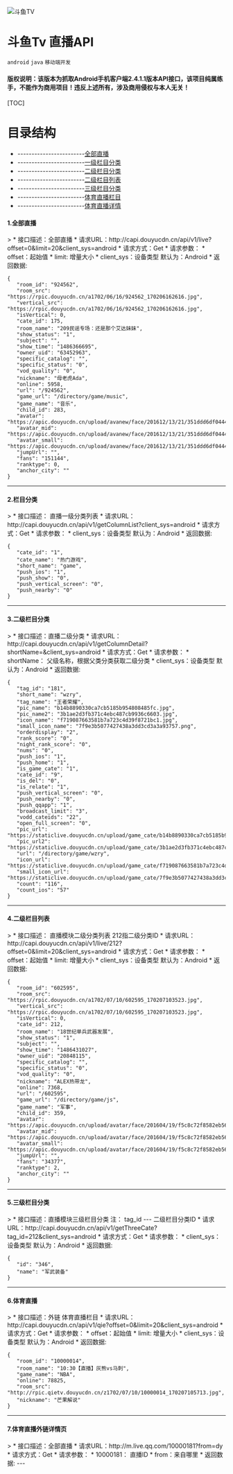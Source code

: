 ![斗鱼TV](https://staticlive.douyucdn.cn/upload/signs/201610291926483131.png)
# 斗鱼Tv 直播API
 `android` `java` `移动端开发`
 
#### 版权说明：该版本为抓取Android手机客户端2.4.1.1版本API接口，该项目纯属练手，不能作为商用项目！违反上述所有，涉及商用侵权与本人无关！
[TOC]

# 目录结构

>
 * ------------------------[全部直播](#2.0.2)
 * ------------------------[一级栏目分类](#2.0.1)
 * ------------------------[二级栏目分类](#2.0.3)
 * ------------------------[二级栏目列表](#2.0.4)
 * ------------------------[三级栏目分类](#2.0.5)
 * ------------------------[体育直播栏目](#2.0.6)
 * ------------------------[体育直播详情](#2.0.7)
 
<h4 id="2.0.2">1.全部直播</h4>
>
* 接口描述：全部直播 
* 请求URL：http://capi.douyucdn.cn/api/v1/live?offset=0&limit=20&client_sys=android
* 请求方式：Get
* 请求参数：
*        offset：起始值
*        limit: 增量大小
*        client_sys：设备类型 默认为：Android
* 返回数据:

 ```
{
    "room_id": "924562",
    "room_src": "https://rpic.douyucdn.cn/a1702/06/16/924562_170206162616.jpg",
    "vertical_src": "https://rpic.douyucdn.cn/a1702/06/16/924562_170206162616.jpg",
    "isVertical": 0,
    "cate_id": 175,
    "room_name": "209民谣专场：还是那个艾达妹妹",
    "show_status": "1",
    "subject": "",
    "show_time": "1486366695",
    "owner_uid": "63452963",
    "specific_catalog": "",
    "specific_status": "0",
    "vod_quality": "0",
    "nickname": "母老虎Ada",
    "online": 5958,
    "url": "/924562",
    "game_url": "/directory/game/music",
    "game_name": "音乐",
    "child_id": 283,
    "avatar": "https://apic.douyucdn.cn/upload/avanew/face/201612/13/21/351ddd6df0444bd93a71ac122a6d11bc_big.jpg",
    "avatar_mid": "https://apic.douyucdn.cn/upload/avanew/face/201612/13/21/351ddd6df0444bd93a71ac122a6d11bc_middle.jpg",
    "avatar_small": "https://apic.douyucdn.cn/upload/avanew/face/201612/13/21/351ddd6df0444bd93a71ac122a6d11bc_small.jpg",
    "jumpUrl": "",
    "fans": "151144",
    "ranktype": 0,
    "anchor_city": ""
}
 ```
 ---

<h4 id="2.0.1">2.栏目分类</h4>
>
* 接口描述： 直播一级分类列表
* 请求URL：http://capi.douyucdn.cn/api/v1/getColumnList?client_sys=android
* 请求方式：Get
* 请求参数：
*        client_sys：设备类型 默认为：Android
* 返回数据:

 ```
{
    "cate_id": "1",
    "cate_name": "热门游戏",
    "short_name": "game",
    "push_ios": "1",
    "push_show": "0",
    "push_vertical_screen": "0",
    "push_nearby": "0"
}
 ```
 ---
 
<h4 id="2.0.3">3.二级栏目分类</h4>
>
* 接口描述：直播二级分类
* 请求URL：http://capi.douyucdn.cn/api/v1/getColumnDetail?shortName=&client_sys=android
* 请求方式：Get
* 请求参数：
*        shortName： 父级名称，根据父类分类获取二级分类
*        client_sys：设备类型 默认为：Android
* 返回数据:

 ```
{
    "tag_id": "181",
    "short_name": "wzry",
    "tag_name": "王者荣耀",
    "pic_name": "b14b8890330ca7cb5185b954808485fc.jpg",
    "pic_name2": "3b1ae2d3fb371c4ebc487cb9936c6603.jpg",
    "icon_name": "f719087663581b7a723c4d39f8721bc1.jpg",
    "small_icon_name": "7f9e3b5077427438a3dd3cd3a3a93757.png",
    "orderdisplay": "2",
    "rank_score": "0",
    "night_rank_score": "0",
    "nums": "0",
    "push_ios": "1",
    "push_home": "1",
    "is_game_cate": "1",
    "cate_id": "9",
    "is_del": "0",
    "is_relate": "1",
    "push_vertical_screen": "0",
    "push_nearby": "0",
    "push_qqapp": "1",
    "broadcast_limit": "3",
    "vodd_cateids": "22",
    "open_full_screen": "0",
    "pic_url": "https://staticlive.douyucdn.cn/upload/game_cate/b14b8890330ca7cb5185b954808485fc.jpg",
    "pic_url2": "https://staticlive.douyucdn.cn/upload/game_cate/3b1ae2d3fb371c4ebc487cb9936c6603.jpg",
    "url": "/directory/game/wzry",
    "icon_url": "https://staticlive.douyucdn.cn/upload/game_cate/f719087663581b7a723c4d39f8721bc1.jpg",
    "small_icon_url": "https://staticlive.douyucdn.cn/upload/game_cate/7f9e3b5077427438a3dd3cd3a3a93757.png",
    "count": "116",
    "count_ios": "57"
}
 ```
 ---
 
<h4 id="2.0.4">4.二级栏目列表</h4>
>
* 接口描述： 直播模块二级分类列表  212指二级分类ID
* 请求URL：http://capi.douyucdn.cn/api/v1/live/212?offset=0&limit=20&client_sys=android
* 请求方式：Get
* 请求参数：
*        offset：起始值
*        limit: 增量大小
*        client_sys：设备类型 默认为：Android
* 返回数据:

 ```
{
    "room_id": "602595",
    "room_src": "https://rpic.douyucdn.cn/a1702/07/10/602595_170207103523.jpg",
    "vertical_src": "https://rpic.douyucdn.cn/a1702/07/10/602595_170207103523.jpg",
    "isVertical": 0,
    "cate_id": 212,
    "room_name": "18世纪单兵武器发展",
    "show_status": "1",
    "subject": "",
    "show_time": "1486431027",
    "owner_uid": "20848115",
    "specific_catalog": "",
    "specific_status": "0",
    "vod_quality": "0",
    "nickname": "ALEX热带龙",
    "online": 7368,
    "url": "/602595",
    "game_url": "/directory/game/js",
    "game_name": "军事",
    "child_id": 359,
    "avatar": "https://apic.douyucdn.cn/upload/avatar/face/201604/19/f5c8c72f8582eb56a375385a2ecebd17_big.jpg",
    "avatar_mid": "https://apic.douyucdn.cn/upload/avatar/face/201604/19/f5c8c72f8582eb56a375385a2ecebd17_middle.jpg",
    "avatar_small": "https://apic.douyucdn.cn/upload/avatar/face/201604/19/f5c8c72f8582eb56a375385a2ecebd17_small.jpg",
    "jumpUrl": "",
    "fans": "34377",
    "ranktype": 2,
    "anchor_city": ""
}
 ```
 ---
 
<h4 id="2.0.5">5.三级栏目分类</h4>
>
* 接口描述：直播模块三级栏目分类  注：  tag_id --- 二级栏目分类ID
* 请求URL：http://capi.douyucdn.cn/api/v1/getThreeCate?tag_id=212&client_sys=android
* 请求方式：Get
* 请求参数：
*        client_sys：设备类型 默认为：Android
* 返回数据:

 ```
{
    "id": "346",
    "name": "军武装备"
}
 ```
 ---
 
<h4 id="2.0.6">6.体育直播</h4>
>
* 接口描述：外链 体育直播栏目
* 请求URL：http://capi.douyucdn.cn/api/v1/qie?offset=0&limit=20&client_sys=android
* 请求方式：Get
* 请求参数：
*        offset：起始值
*        limit: 增量大小
*        client_sys：设备类型 默认为：Android
* 返回数据:

 ```
{
    "room_id": "10000014",
    "room_name": "10:30【直播】灰熊vs马刺",
    "game_name": "NBA",
    "online": 78825,
    "room_src": "http://rpic.qietv.douyucdn.cn/z1702/07/10/10000014_170207105713.jpg",
    "nickname": "芒果解说"
}
 ```
 ---
 
<h4 id="2.0.2">7.体育直播外链详情页</h4>
>
* 接口描述：全部直播 
* 请求URL：http://m.live.qq.com/10000181?from=dy
* 请求方式：Get
* 请求参数：
*        10000181： 直播ID
*        from：来自哪里
* 返回数据:
 --- 
 
